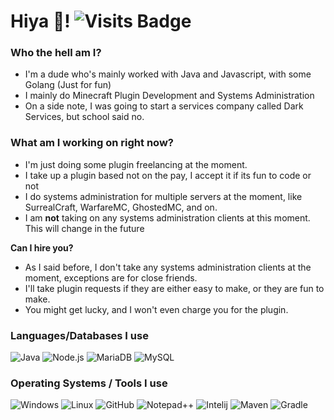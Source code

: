 # Hiya 👋! ![Visits Badge](https://badges.pufler.dev/visits/DarkMG1/DarkMG1)

### Who the hell am I?
 - I'm a dude who's mainly worked with Java and Javascript, with some Golang (Just for fun)
 - I mainly do Minecraft Plugin Development and Systems Administration
 - On a side note, I was going to start a services company called Dark Services, but school said no.


### What am I working on right now?
 - I'm just doing some plugin freelancing at the moment.
 - I take up a plugin based not on the pay, I accept it if its fun to code or not
 - I do systems administration for multiple servers at the moment, like SurrealCraft, WarfareMC, GhostedMC, and on.
 - I am **not** taking on any systems administration clients at this moment. This will change in the future
 
**Can I hire you?**
 - As I said before, I don't take any systems administration clients at the moment, exceptions are for close friends.
 - I'll take plugin requests if they are either easy to make, or they are fun to make.
 - You might get lucky, and I won't even charge you for the plugin.
 
 
### Languages/Databases I use
![Java](https://img.shields.io/badge/-Java-0C1324?style=flat-square&logo=java&logoColor=ffffff)
![Node.js](https://img.shields.io/badge/-Node.js-0C1324?style=flat-square&logo=Node.js&logoColor=ffffff)
![MariaDB](https://img.shields.io/badge/-MariaDB-0C1324?style=flat-square&logo=mariadb&logoColor=ffffff)
![MySQL](https://img.shields.io/badge/-MySQL-0C1324?style=flat-square&logo=mysql&logoColor=ffffff)


### Operating Systems / Tools I use
![Windows](https://img.shields.io/badge/-Windows-0C1324?style=flat-square&logo=windows&logoColor=ffffff)
![Linux](https://img.shields.io/badge/-Linux-0C1324?style=flat-square&logo=linux&logoColor=ffffff)
![GitHub](https://img.shields.io/badge/-GitHub-0C1324?style=flat-square&logo=github&logoColor=ffffff)
![Notepad++](https://img.shields.io/badge/-Notepad++-0C1324?style=flat-square&logo=Notepad%2B%2B&&logoColor=ffffff)
![Intelij](https://img.shields.io/badge/-Intelij-0C1324?style=flat-square&logo=jetbrains&logoColor=ffffff)
![Maven](https://img.shields.io/badge/-Maven-0C1324?style=flat-square&logo=apache-maven&logoColor=ffffff)
![Gradle](https://img.shields.io/badge/-Gradle-0C1324?style=flat-square&logo=gradle&logoColor=ffffff)
